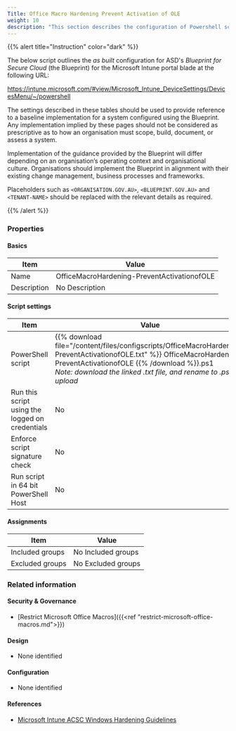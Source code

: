 ```yaml
---
Title: Office Macro Hardening Prevent Activation of OLE
weight: 10
description: "This section describes the configuration of Powershell scripts within Microsoft Intune associated with systems built according to the guidance provided by ASD's Blueprint for Secure Cloud."
---
```


{{% alert title="Instruction" color="dark" %}}
 
The below script outlines the *as built* configuration for ASD's *Blueprint for Secure Cloud* (the Blueprint) for the Microsoft Intune portal blade at the following URL:

https://intune.microsoft.com/#view/Microsoft_Intune_DeviceSettings/DevicesMenu/~/powershell

The settings described in these tables should be used to provide reference to a baseline implementation for a system configured using the Blueprint. Any implementation implied by these pages should not be considered as prescriptive as to how an organisation must scope, build, document, or assess a system.

Implementation of the guidance provided by the Blueprint will differ depending on an organisation’s operating context and organisational culture. Organisations should implement the Blueprint in alignment with their existing change management, business processes and frameworks.

Placeholders such as `<ORGANISATION.GOV.AU>`, `<BLUEPRINT.GOV.AU>` and `<TENANT-NAME>` should be replaced with the relevant details as required.

{{% /alert %}}

### Properties

#### Basics

| Item        | Value                                       |
| ----------- | ------------------------------------------- |
| Name        | OfficeMacroHardening-PreventActivationofOLE |
| Description | No Description                              |

#### Script settings

| Item                                            | Value                                                                                                                                                                                                                                            |
| ----------------------------------------------- | ------------------------------------------------------------------------------------------------------------------------------------------------------------------------------------------------------------------------------------------------ |
| PowerShell script                               | {{% download file="/content/files/configscripts/OfficeMacroHardening-PreventActivationofOLE.txt" %}} OfficeMacroHardening-PreventActivationofOLE {{% /download %}}.ps1 <br> *Note: download the linked .txt file, and rename to .ps1 for upload* |
| Run this script using the logged on credentials | No                                                                                                                                                                                                                                               |
| Enforce script signature check                  | No                                                                                                                                                                                                                                               |
| Run script in 64 bit PowerShell Host            | No                                                                                                                                                                                                                                               |

#### Assignments

| Item            | Value              |
| --------------- | ------------------ |
| Included groups | No Included groups |
| Excluded groups | No Excluded groups |

### Related information

#### Security & Governance

* [Restrict Microsoft Office Macros]({{<ref "restrict-microsoft-office-macros.md">}})
  
#### Design

* None identified
  
#### Configuration

* None identified

#### References

* [Microsoft Intune ACSC Windows Hardening Guidelines](https://github.com/microsoft/Intune-ACSC-Windows-Hardening-Guidelines)
